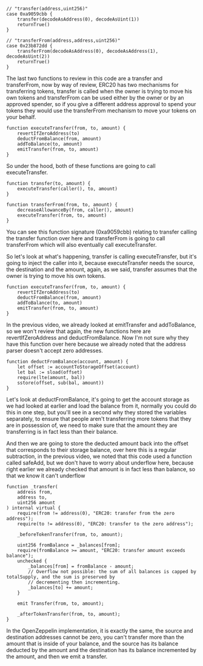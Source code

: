 ```solidity
// "transfer(address,uint256)"
case 0xa9059cbb {
    transfer(decodeAsAddress(0), decodeAsUint(1))
    returnTrue()
}

// "transferFrom(address,address,uint256)"
case 0x23b872dd {
    transferFrom(decodeAsAddress(0), decodeAsAddress(1), decodeAsUint(2))
    returnTrue()
}
```

The last two functions to review in this code are a transfer and transferFrom, now by way of review, ERC20 has two mechanisms for transferring tokens, transfer is called when the owner is trying to move his own tokens and transferFrom can be used either by the owner or by an approved spender, so if you give a different address approval to spend your tokens they would use the transferFrom mechanism to move your tokens on your behalf. 

```solidity
function executeTransfer(from, to, amount) {
    revertIfZeroAddress(to)
    deductFromBalance(from, amount)
    addToBalance(to, amount)
    emitTransfer(from, to, amount)
}
```

So under the hood, both of these functions are going to call executeTransfer.

```solidity
function transfer(to, amount) {
	executeTransfer(caller(), to, amount)
}

function transferFrom(from, to, amount) {
    decreaseAllowanceBy(from, caller(), amount)
    executeTransfer(from, to, amount)
}
```

You can see this function signature (0xa9059cbb) relating to transfer calling the transfer function over here and transferFrom is going to call transferFrom which will also eventually call executeTransfer. 

So let's look at what's happening, transfer is calling executeTransfer, but it's going to inject the caller into it, because executeTransfer needs the source, the destination and the amount, again, as we said, transfer assumes that the owner is trying to move his own tokens. 

```solidity
function executeTransfer(from, to, amount) {
    revertIfZeroAddress(to)
    deductFromBalance(from, amount)
    addToBalance(to, amount)
    emitTransfer(from, to, amount)
}
```

In the previous video, we already looked at emitTransfer and addToBalance, so we won't review that again, the new functions here are revertIfZeroAddress and deductFromBalance. Now I'm not sure why they have this function over here because we already noted that the address parser doesn't accept zero addresses. 

```solidity
function deductFromBalance(account, amount) {
    let offset := accountToStorageOffset(account)
    let bal := sload(offset)
    require(lte(amount, bal))
    sstore(offset, sub(bal, amount))
}
```

Let's look at deductFromBalance, it's going to get the account storage as we had looked at earlier and load the balance from it, normally you could do this in one step, but you'll see in a second why they stored the variables separately, to ensure that people aren't transferring more tokens that they are in possession of, we need to make sure that the amount they are transferring is in fact less than their balance. 

And then we are going to store the deducted amount back into the offset that corresponds to their storage balance, over here this is a regular subtraction, in the previous video, we noted that this code used a function called safeAdd, but we don't have to worry about underflow here, because right earlier we already checked that amount is in fact less than balance, so that we know it can't underflow

```solidity
function _transfer(
    address from,
    address to,
    uint256 amount
) internal virtual {
    require(from != address(0), "ERC20: transfer from the zero address");
    require(to != address(0), "ERC20: transfer to the zero address");

    _beforeTokenTransfer(from, to, amount);

    uint256 fromBalance = _balances[from];
    require(fromBalance >= amount, "ERC20: transfer amount exceeds balance");
    unchecked {
        _balances[from] = fromBalance - amount;
        // Overflow not possible: the sum of all balances is capped by totalSupply, and the sum is preserved by
        // decrementing then incrementing.
        _balances[to] += amount;
    }

    emit Transfer(from, to, amount);

    _afterTokenTransfer(from, to, amount);
}
```

In the OpenZeppelin implementation, it is exactly the same, the source and destination addresses cannot be zero, you can't transfer more than the amount that is inside of your balance, and the source has its balance deducted by the amount and the destination has its balance incremented by the amount, and then we emit a transfer.
